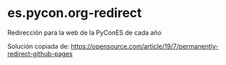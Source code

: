 # es.pycon.org-redirect
Redirección para la web de la PyConES de cada año

Solución copiada de:
https://opensource.com/article/19/7/permanently-redirect-github-pages
